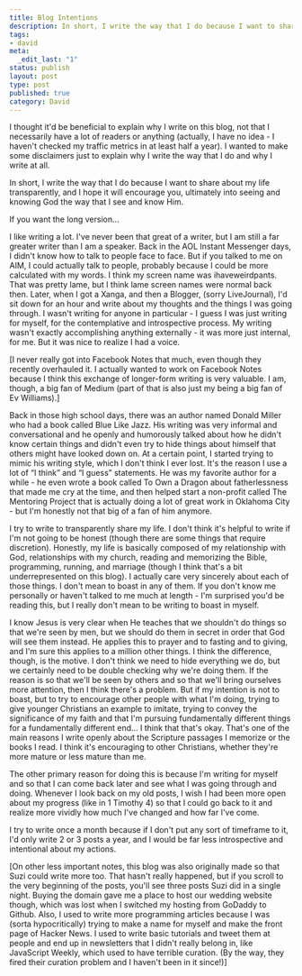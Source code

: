 ```yaml
---
title: Blog Intentions
description: In short, I write the way that I do because I want to share about my life transparently, and I hope it will encourage you, ultimately into seeing and knowing God the way that I see and know Him. If you want the long version...
tags:
- david
meta:
  _edit_last: "1"
status: publish
layout: post
type: post
published: true
category: David
---
```


I thought it'd be beneficial to explain why I write on this blog, not that I necessarily have a lot of readers or anything (actually, I have no idea - I haven't checked my traffic metrics in at least half a year). I wanted to make some disclaimers just to explain why I write the way that I do and why I write at all.

In short, I write the way that I do because I want to share about my life transparently, and I hope it will encourage you, ultimately into seeing and knowing God the way that I see and know Him.

If you want the long version...

I like writing a lot. I've never been that great of a writer, but I am still a far greater writer than I am a speaker. Back in the AOL Instant Messenger days, I didn't know how to talk to people face to face. But if you talked to me on AIM, I could actually talk to people, probably because I could be more calculated with my words. I think my screen name was ihaveweirdpants. That was pretty lame, but I think lame screen names were normal back then. Later, when I got a Xanga, and then a Blogger, (sorry LiveJournal), I'd sit down for an hour and write about my thoughts and the things I was going through. I wasn't writing for anyone in particular - I guess I was just writing for myself, for the contemplative and introspective process. My writing wasn't exactly accomplishing anything externally - it was more just internal, for me. But it was nice to realize I had a voice.

[I never really got into Facebook Notes that much, even though they recently overhauled it. I actually wanted to work on Facebook Notes because I think this exchange of longer-form writing is very valuable. I am, though, a big fan of Medium (part of that is also just my being a big fan of Ev Williams).]

Back in those high school days, there was an author named Donald Miller who had a book called Blue Like Jazz. His writing was very informal and conversational and he openly and humorously talked about how he didn't know certain things and didn't even try to hide things about himself that others might have looked down on. At a certain point, I started trying to mimic his writing style, which I don't think I ever lost. It's the reason I use a lot of “I think” and “I guess” statements. He was my favorite author for a while - he even wrote a book called To Own a Dragon about fatherlessness that made me cry at the time, and then helped start a non-profit called The Mentoring Project that is actually doing a lot of great work in Oklahoma City - but I'm honestly not that big of a fan of him anymore.

I try to write to transparently share my life. I don't think it's helpful to write if I'm not going to be honest (though there are some things that require discretion). Honestly, my life is basically composed of my relationship with God, relationships with my church, reading and memorizing the Bible, programming, running, and marriage (though I think that's a bit underrepresented on this blog). I actually care very sincerely about each of those things. I don't mean to boast in any of them. If you don't know me personally or haven't talked to me much at length - I'm surprised you'd be reading this, but I really don't mean to be writing to boast in myself.

I know Jesus is very clear when He teaches that we shouldn't do things so that we're seen by men, but we should do them in secret in order that God will see them instead. He applies this to prayer and to fasting and to giving, and I'm sure this applies to a million other things. I think the difference, though, is the motive. I don't think we need to hide everything we do, but we certainly need to be double checking why we're doing them. If the reason is so that we'll be seen by others and so that we'll bring ourselves more attention, then I think there's a problem. But if my intention is not to boast, but to try to encourage other people with what I'm doing, trying to give younger Christians an example to imitate, trying to convey the significance of my faith and that I'm pursuing fundamentally different things for a fundamentally different end... I think that that's okay. That's one of the main reasons I write openly about the Scripture passages I memorize or the books I read. I think it's encouraging to other Christians, whether they're more mature or less mature than me.

The other primary reason for doing this is because I'm writing for myself and so that I can come back later and see what I was going through and doing. Whenever I look back on my old posts, I wish I had been more open about my progress (like in 1 Timothy 4) so that I could go back to it and realize more vividly how much I've changed and how far I've come.

I try to write once a month because if I don't put any sort of timeframe to it, I'd only write 2 or 3 posts a year, and I would be far less introspective and intentional about my actions.

[On other less important notes, this blog was also originally made so that Suzi could write more too. That hasn't really happened, but if you scroll to the very beginning of the posts, you'll see three posts Suzi did in a single night. Buying the domain gave me a place to host our wedding website though, which was lost when I switched my hosting from GoDaddy to Github. Also, I used to write more programming articles because I was (sorta hypocritically) trying to make a name for myself and make the front page of Hacker News. I used to write basic tutorials and tweet them at people and end up in newsletters that I didn't really belong in, like JavaScript Weekly, which used to have terrible curation. (By the way, they fired their curation problem and I haven't been in it since!)]
